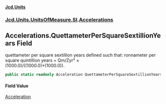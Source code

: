 #### [Jcd.Units](index.md 'index')
### [Jcd.Units.UnitsOfMeasure.SI](Jcd.Units.UnitsOfMeasure.SI.md 'Jcd.Units.UnitsOfMeasure.SI').[Accelerations](Accelerations.md 'Jcd.Units.UnitsOfMeasure.SI.Accelerations')

## Accelerations.QuettameterPerSquareSextillionYears Field

quettameter per square sextillion years defined such that: ronnameter per square quintillion years = Qm/Zyr² ×  
(1000.0)/((1000.0)*(1000.0)).

```csharp
public static readonly Acceleration QuettameterPerSquareSextillionYears;
```

#### Field Value
[Acceleration](Acceleration.md 'Jcd.Units.UnitTypes.Acceleration')
